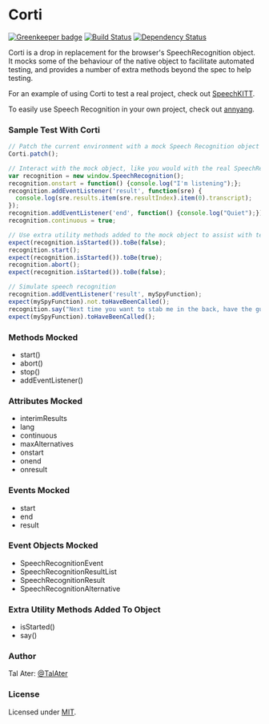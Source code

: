 # Corti

[![Greenkeeper badge](https://badges.greenkeeper.io/TalAter/Corti.svg)](https://greenkeeper.io/)
[![Build Status](https://travis-ci.org/TalAter/Corti.svg?branch=master)](https://travis-ci.org/TalAter/Corti) [![Dependency Status](https://gemnasium.com/TalAter/Corti.svg)](https://gemnasium.com/TalAter/Corti)

Corti is a drop in replacement for the browser's SpeechRecognition object. It mocks some of the behaviour of the native object to facilitate automated testing, and provides a number of extra methods beyond the spec to help testing.

For an example of using Corti to test a real project, check out [SpeechKITT](https://github.com/TalAter/SpeechKITT).

To easily use Speech Recognition in your own project, check out [annyang](https://github.com/TalAter/annyang).

### Sample Test With Corti

````javascript
// Patch the current environment with a mock Speech Recognition object
Corti.patch();

// Interact with the mock object, like you would with the real SpeechRecognition object
var recognition = new window.SpeechRecognition();
recognition.onstart = function() {console.log("I'm listening");};
recognition.addEventListener('result', function(sre) {
  console.log(sre.results.item(sre.resultIndex).item(0).transcript);
});
recognition.addEventListener('end', function() {console.log("Quiet");});
recognition.continuous = true;

// Use extra utility methods added to the mock object to assist with testing
expect(recognition.isStarted()).toBe(false);
recognition.start();
expect(recognition.isStarted()).toBe(true);
recognition.abort();
expect(recognition.isStarted()).toBe(false);

// Simulate speech recognition
recognition.addEventListener('result', mySpyFunction);
expect(mySpyFunction).not.toHaveBeenCalled();
recognition.say("Next time you want to stab me in the back, have the guts to do it to my face");
expect(mySpyFunction).toHaveBeenCalled();
````

### Methods Mocked

* start()
* abort()
* stop()
* addEventListener()

### Attributes Mocked

* interimResults
* lang
* continuous
* maxAlternatives
* onstart
* onend
* onresult

### Events Mocked

* start
* end
* result

### Event Objects Mocked

* SpeechRecognitionEvent
* SpeechRecognitionResultList
* SpeechRecognitionResult
* SpeechRecognitionAlternative

### Extra Utility Methods Added To Object

* isStarted()
* say()

### Author
Tal Ater: [@TalAter](https://twitter.com/TalAter)

### License
Licensed under [MIT](https://github.com/TalAter/SpeechKITT/blob/master/LICENSE).
